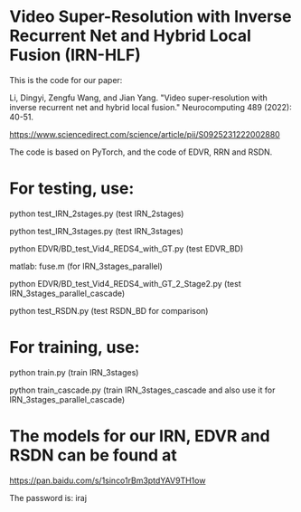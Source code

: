 # Video Super-Resolution with Inverse Recurrent Net and Hybrid Local Fusion (IRN-HLF)

This is the code for our paper:

Li, Dingyi, Zengfu Wang, and Jian Yang. "Video super-resolution with inverse recurrent net and hybrid local fusion." Neurocomputing 489 (2022): 40-51.

https://www.sciencedirect.com/science/article/pii/S0925231222002880

The code is based on PyTorch, and the code of EDVR, RRN and RSDN.

# For testing, use:

python test_IRN_2stages.py (test IRN_2stages)

python test_IRN_3stages.py (test IRN_3stages)

python EDVR/BD_test_Vid4_REDS4_with_GT.py (test EDVR_BD)

matlab: fuse.m (for IRN_3stages_parallel)

python EDVR/BD_test_Vid4_REDS4_with_GT_2_Stage2.py (test IRN_3stages_parallel_cascade)

python test_RSDN.py (test RSDN_BD for comparison)

# For training, use:

python train.py (train IRN_3stages)

python train_cascade.py (train IRN_3stages_cascade and also use it for IRN_3stages_parallel_cascade)

# The models for our IRN, EDVR and RSDN can be found at 

https://pan.baidu.com/s/1sinco1rBm3ptdYAV9TH1ow

The password is: iraj
